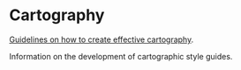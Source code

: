 # Cartography

[Guidelines on how to create effective cartography](cartography-guidelines.md).

Information on the development of cartographic style guides.
